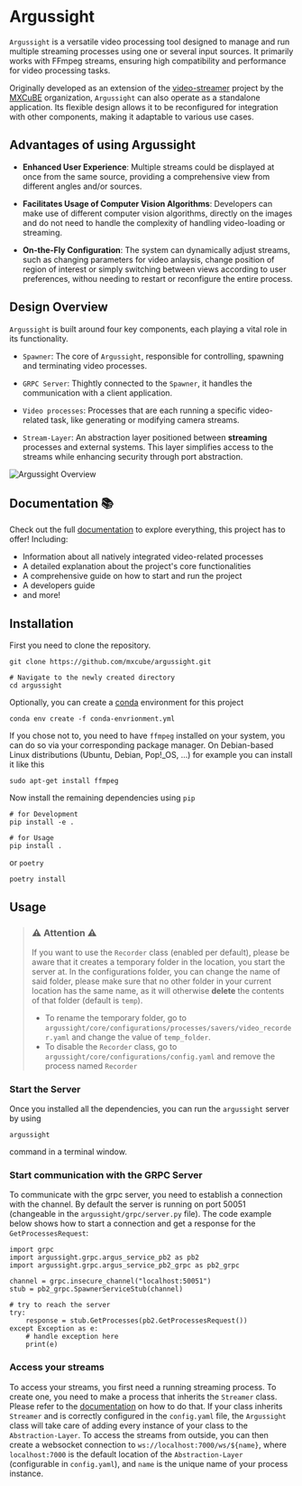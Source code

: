 # Argussight

`Argussight` is a versatile video processing tool designed to manage and run multiple streaming processes using one or several input sources. It primarily works with FFmpeg streams, ensuring high compatibility and performance for video processing tasks.

Originally developed as an extension of the [video-streamer](https://github.com/mxcube/video-streamer) project by the [MXCuBE](https://github.com/mxcube) organization, `Argussight` can also operate as a standalone application. Its flexible design allows it to be reconfigured for integration with other components, making it adaptable to various use cases.

## Advantages of using Argussight

- **Enhanced User Experience**: Multiple streams could be displayed at once from the same source, providing a comprehensive view from different angles and/or sources.

- **Facilitates Usage of Computer Vision Algorithms**: Developers can make use of different computer vision algorithms, directly on the images and do not need to handle the complexity of handling video-loading or streaming.

- **On-the-Fly Configuration**: The system can dynamically adjust streams, such as changing parameters for video anlaysis, change position of region of interest or simply switching between views according to user preferences, withou needing to restart or reconfigure the entire process.

## Design Overview

`Argussight` is built around four key components, each playing a vital role in its functionality.

- `Spawner`: The core of `Argussight`, responsible for controlling, spawning and terminating video processes.

- `GRPC Server`: Thightly connected to the `Spawner`, it handles the communication with a client application.

- `Video processes`: Processes that are each running a specific video-related task, like generating or modifying camera streams.

- `Stream-Layer`: An abstraction layer positioned between **streaming** processes and external systems. This layer simplifies access to the streams while enhancing security through port abstraction.

![Argussight Overview](./assets/Overview.svg)

## Documentation 📚

Check out the full [documentation](https://mxcube.github.io/argussight/) to explore everything, this project has to offer! Including:

- Information about all natively integrated video-related processes
- A detailed explanation about the project's core functionalities
- A comprehensive guide on how to start and run the project
- A developers guide
- and more!

## Installation

First you need to clone the repository.

```
git clone https://github.com/mxcube/argussight.git

# Navigate to the newly created directory
cd argussight
```

Optionally, you can create a [conda](https://docs.conda.io/projects/conda/en/latest/user-guide/install/index.html) environment for this project

```
conda env create -f conda-envrionment.yml
```

If you chose not to, you need to have `ffmpeg` installed on your system, you can do so via your corresponding package manager.
On Debian-based Linux distributions (Ubuntu, Debian, Pop!_OS, ...) for example you can install it like this

```
sudo apt-get install ffmpeg
```

Now install the remaining dependencies using `pip`

```
# for Development
pip install -e .

# for Usage
pip install .
```

or `poetry`

```
poetry install
```

## Usage

> ### ⚠️ Attention ⚠️
> If you want to use the `Recorder` class (enabled per default), please be aware that it creates a temporary folder in the location, you start the server at.
> In the configurations folder, you can change the name of said folder, please make sure that no other folder in your current location has the same name, as it will otherwise **delete** the contents of that folder (default is `temp`).
> - To rename the temporary folder, go to `argussight/core/configurations/processes/savers/video_recorder.yaml` and change the value of `temp_folder`.
> - To disable the `Recorder` class, go to `argussight/core/configurations/config.yaml` and remove the process named `Recorder`

### Start the Server

Once you installed all the dependencies, you can run the `argussight` server by using

```
argussight
```

command in a terminal window.

### Start communication with the GRPC Server

To communicate with the grpc server, you need to establish a connection with the channel. By default the server is running on port 50051 (changeable in the `argussight/grpc/server.py` file). The code example below shows how to start a connection and get a response for the `GetProcessesRequest`:

```
import grpc
import argussight.grpc.argus_service_pb2 as pb2
import argussight.grpc.argus_service_pb2_grpc as pb2_grpc

channel = grpc.insecure_channel("localhost:50051")
stub = pb2_grpc.SpawnerServiceStub(channel)

# try to reach the server
try:
    response = stub.GetProcesses(pb2.GetProcessesRequest())
except Exception as e:
    # handle exception here
    print(e)
```

### Access your streams

To access your streams, you first need a running streaming process. To create one, you need to make a process that inherits the `Streamer` class. Please refer to the [documentation](https://mxcube.github.io/argussight/devs/vprocess/#streamer) on how to do that. If your class inherits `Streamer` and is correctly configured in the `config.yaml` file, the `Argussight` class will take care of adding every instance of your class to the `Abstraction-Layer`. To access the streams from outside, you can then create a websocket connection to `ws://localhost:7000/ws/${name}`, where `localhost:7000` is the default location of the `Abstraction-Layer` (configurable in `config.yaml`), and `name` is the unique name of your process instance.
